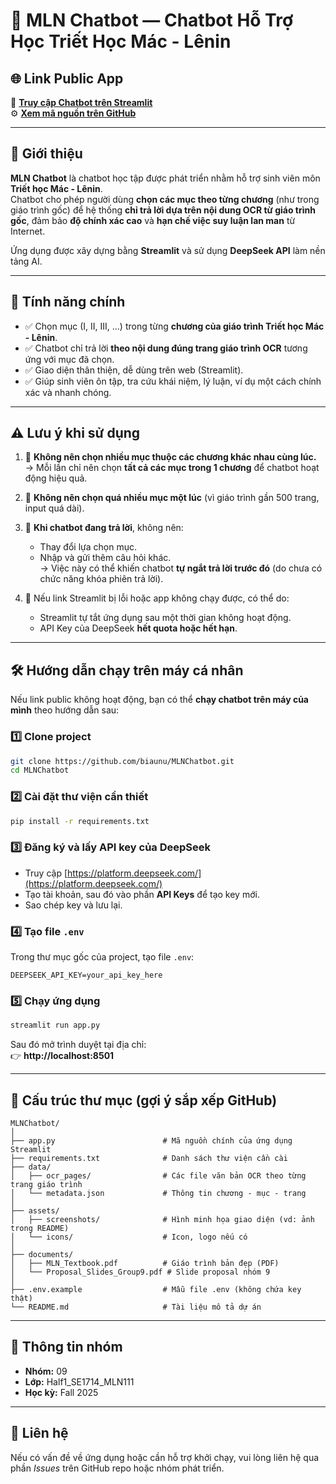 # 🧠 MLN Chatbot — Chatbot Hỗ Trợ Học Triết Học Mác - Lênin  

## 🌐 Link Public App
🔗 **[Truy cập Chatbot trên Streamlit](https://mlnchatbot.streamlit.app/)**  
⚙️ **[Xem mã nguồn trên GitHub](https://github.com/biaunu/MLNChatbot)**  

---

## 📘 Giới thiệu

**MLN Chatbot** là chatbot học tập được phát triển nhằm hỗ trợ sinh viên môn **Triết học Mác - Lênin**.  
Chatbot cho phép người dùng **chọn các mục theo từng chương** (như trong giáo trình gốc) để hệ thống **chỉ trả lời dựa trên nội dung OCR từ giáo trình gốc**, đảm bảo **độ chính xác cao** và **hạn chế việc suy luận lan man** từ Internet.

Ứng dụng được xây dựng bằng **Streamlit** và sử dụng **DeepSeek API** làm nền tảng AI.  

---

## 🧩 Tính năng chính

- ✅ Chọn mục (I, II, III, ...) trong từng **chương của giáo trình Triết học Mác - Lênin**.  
- ✅ Chatbot chỉ trả lời **theo nội dung đúng trang giáo trình OCR** tương ứng với mục đã chọn.  
- ✅ Giao diện thân thiện, dễ dùng trên web (Streamlit).  
- ✅ Giúp sinh viên ôn tập, tra cứu khái niệm, lý luận, ví dụ một cách chính xác và nhanh chóng.

---

## ⚠️ Lưu ý khi sử dụng

1. 🔹 **Không nên chọn nhiều mục thuộc các chương khác nhau cùng lúc.**  
   → Mỗi lần chỉ nên chọn **tất cả các mục trong 1 chương** để chatbot hoạt động hiệu quả.  

2. 🔹 **Không nên chọn quá nhiều mục một lúc** (vì giáo trình gần 500 trang, input quá dài).  

3. 🔹 **Khi chatbot đang trả lời**, không nên:
   - Thay đổi lựa chọn mục.
   - Nhập và gửi thêm câu hỏi khác.  
   → Việc này có thể khiến chatbot **tự ngắt trả lời trước đó** (do chưa có chức năng khóa phiên trả lời).  

4. 🔹 Nếu link Streamlit bị lỗi hoặc app không chạy được, có thể do:
   - Streamlit tự tắt ứng dụng sau một thời gian không hoạt động.  
   - API Key của DeepSeek **hết quota hoặc hết hạn**.  

---

## 🛠️ Hướng dẫn chạy trên máy cá nhân

Nếu link public không hoạt động, bạn có thể **chạy chatbot trên máy của mình** theo hướng dẫn sau:

### 1️⃣ Clone project
```bash
git clone https://github.com/biaunu/MLNChatbot.git
cd MLNChatbot
```

### 2️⃣ Cài đặt thư viện cần thiết
```bash
pip install -r requirements.txt
```

### 3️⃣ Đăng ký và lấy API key của DeepSeek
- Truy cập [https://platform.deepseek.com/](https://platform.deepseek.com/)  
- Tạo tài khoản, sau đó vào phần **API Keys** để tạo key mới.  
- Sao chép key và lưu lại.

### 4️⃣ Tạo file `.env`
Trong thư mục gốc của project, tạo file `.env`:
```
DEEPSEEK_API_KEY=your_api_key_here
```

### 5️⃣ Chạy ứng dụng
```bash
streamlit run app.py
```

Sau đó mở trình duyệt tại địa chỉ:  
👉 **http://localhost:8501**

---

## 📂 Cấu trúc thư mục (gợi ý sắp xếp GitHub)

```
MLNChatbot/
│
├── app.py                        # Mã nguồn chính của ứng dụng Streamlit
├── requirements.txt              # Danh sách thư viện cần cài
├── data/
│   ├── ocr_pages/                # Các file văn bản OCR theo từng trang giáo trình
│   └── metadata.json             # Thông tin chương - mục - trang
│
├── assets/
│   ├── screenshots/              # Hình minh họa giao diện (vd: ảnh trong README)
│   └── icons/                    # Icon, logo nếu có
│
├── documents/
│   ├── MLN_Textbook.pdf          # Giáo trình bản đẹp (PDF)
│   └── Proposal_Slides_Group9.pdf # Slide proposal nhóm 9
│
├── .env.example                  # Mẫu file .env (không chứa key thật)
└── README.md                     # Tài liệu mô tả dự án
```

---

## 👥 Thông tin nhóm

- **Nhóm:** 09  
- **Lớp:** Half1_SE1714_MLN111  
- **Học kỳ:** Fall 2025  

---

## 💬 Liên hệ

Nếu có vấn đề về ứng dụng hoặc cần hỗ trợ khởi chạy, vui lòng liên hệ qua phần *Issues* trên GitHub repo hoặc nhóm phát triển.
